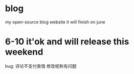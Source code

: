 # blog
my open-source blog website
it will finish on june

# 6-10 it'ok and will release this weekend

bug:
评论不支付表情
修改呢称有问题
